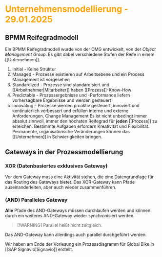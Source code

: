 # <font color = "orange">Unternehmensmodellierung - 29.01.2025</font>
## BPMM Reifegradmodell
Ein BPMM Reifegradmodell wurde von der OMG entwickelt, von der *Object Management Group*. Es gibt dabei verschiedene Stufen der Reife in einem [[Unternehmen]].
1. Initial - Keine Struktur
2. Managed - Prozesse existieren auf Arbeitsebene und ein Process Management ist vorgesehen
3. Standardized - Prozesse sind standardisiert und [[Arbeitnehmer|Mitarbeiter]] haben [[Prozess]]-Know-How
4. Predictable - Prozessergebnisse und -Performance liefern vorhersagbare Ergebnisse und werden gesteuert
5. Innovating - Prozesse werden proaktiv gesteuert, innoviert und kontinuierlich verbessert und erfüllen interne und externe Anforderungen, Change Management
Es ist nicht unbedingt immer absolut sinnvoll, immer den höchsten Reifegrad für **jeden** [[Prozess]] zu erreichen. 
Bestimmte Aufgaben erfordern Kreativität und Flexibilität. 
Permanente, organisatorische Veränderungen können das [[Unternehmen]] in Schwierigkeiten bringen.

## Gateways in der Prozessmodellierung
### XOR (Datenbasiertes exklusives Gateway)
Vor dem Gateway muss eine Aktivität stehen, die eine Datengrundlage für das Routing des Gateways bietet.
Das XOR-Gateway kann Pfade auseinanderleiten, aber auch wieder zusammenführen.
### (AND) Paralleles Gateway
**Alle** Pfade des AND-Gateways müssen durchlaufen werden und können durch ein weiteres AND-Gateway wieder synchronisiert werden. 
>[!WARNING] Parallel heißt nicht zeitgleich.

Das AND-Gateway kann allerdings auch parallel durchgeführt werden.

Wir haben am Ende der Vorlesung ein Prozessdiagramm für Global Bike in [[SAP Signavio|Signavio]] erstellt.